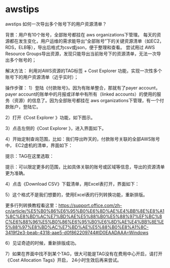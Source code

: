 # awstips
awstips
如何一次导出多个账号下的用户资源清单？
 
背景：用户有10个账号，全部账号都挂在 aws organizations下管理。
每天的资源都在发生变化，用户运维的需求能导出“全部账号”下的关键资源清单（如EC2，RDS，ELB等），导出后格式为csv或json，便于整理和查看。
尝试用过 AWS Resource Groups导出资源，发现只能导出当前账号下的资源清单，无法一次导出多个账号的；
 
解决方法： 利用对AWS资源的TAG标签 + Cost Explorer 功能，实现一次性多个账号下的用户资源清单（近乎实时）；
 
操作步骤：
1）登陆《付款账号》。因为有账单整合，那就有了payer account，payer account的账单中的月报或详单中有所有（linked accounts）的使用的服务（资源）的信息了。因为全部账号都挂在 aws organizations下管理，有一个付款账户，登陆它。
 
2）打开《Cost Explorer 》功能，如下图示。
 
 
 
3）点击左侧的《Cost Explorer 》，进入界面如下。
 
 
4）开始定制查询范围，比如：我们导出昨天的，付款账号关联的全部AWS账号中， EC2虚机的清单，界面如下：
 
提示：TAG在这里选取：
 
提示：可以限定更多的范围，比如具体关联的账号或区域等信息，导出的资源清单更为准确。
 
 
4）点击《Download CSV》下载清单，用Excel表打开，界面如下：
 
 
5）这个格式不是我们想要的，使用Excel表的行列转换功能，重新排版。
 
 
 
 
更多行列转换教程看这里：https://support.office.com/zh-cn/article/%E5%B0%86%E6%95%B0%E6%8D%AE%E4%BB%8E%E8%A1%8C%E8%BD%AC%E7%BD%AE%E5%88%B0%E5%88%97%EF%BC%8C%E6%88%96%E5%B0%86%E6%95%B0%E6%8D%AE%E4%BB%8E%E5%88%97%E8%BD%AC%E7%BD%AE%E5%88%B0%E8%A1%8C-3419f2e3-beab-4318-aae5-d0f862209744#ID0EAADAAA=Windows
 
6）见证奇迹的时候，重新排版成功。
 


7）如果在界面中找不到某个TAG，很大可能是TAG没有在费用中心开启，请打开《Cost Allocation Tags》开启， 24小时生效后再来尝试。
 
